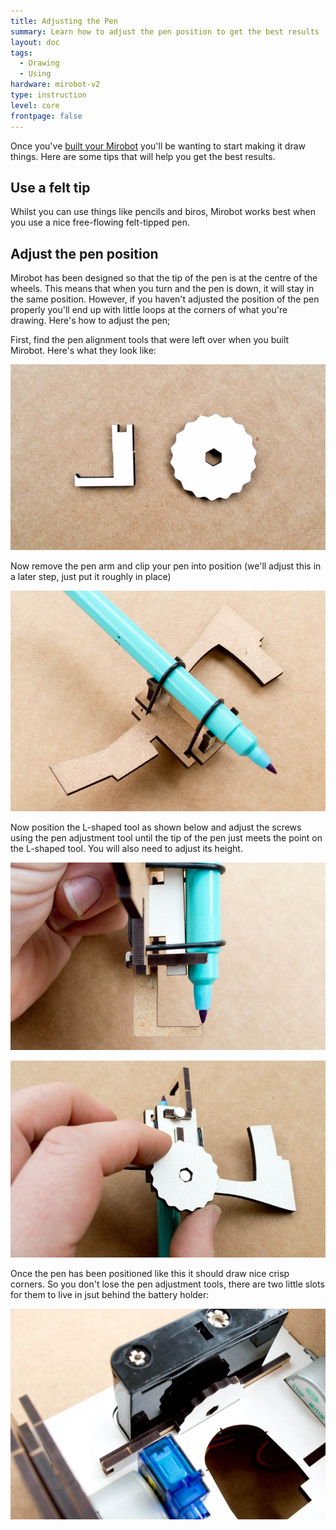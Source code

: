 ```yaml
---
title: Adjusting the Pen
summary: Learn how to adjust the pen position to get the best results
layout: doc
tags:
  - Drawing
  - Using
hardware: mirobot-v2
type: instruction
level: core
frontpage: false
---
```


Once you've [built your Mirobot](/docs/building-the-v2-mirobot/) you'll be wanting to start making it draw things. Here are some tips that will help you get the best results.

Use a felt tip
--------------

Whilst you can use things like pencils and biros, Mirobot works best when you use a nice free-flowing felt-tipped pen.


Adjust the pen position
-----------------------

Mirobot has been designed so that the tip of the pen is at the centre of the wheels. This means that when you turn and the pen is down, it will stay in the same position. However, if you haven't adjusted the position of the pen properly you'll end up with little loops at the corners of what you're drawing. Here's how to adjust the pen;

First, find the pen alignment tools that were left over when you built Mirobot. Here's what they look like:

![](/assets/docs/adjusting-the-pen-v2/01.jpg)

Now remove the pen arm and clip your pen into position (we'll adjust this in a later step, just put it roughly in place)

![](/assets/docs/adjusting-the-pen-v2/02.jpg)

Now position the L-shaped tool as shown below and adjust the screws using the pen adjustment tool until the tip of the pen just meets the point on the L-shaped tool. You will also need to adjust its height.

![](/assets/docs/adjusting-the-pen-v2/03.jpg)

![](/assets/docs/adjusting-the-pen-v2/04.jpg)


Once the pen has been positioned like this it should draw nice crisp corners. So you don't lose the pen adjustment tools, there are two little slots for them to live in jsut behind the battery holder:

![](/assets/docs/adjusting-the-pen-v2/05.jpg)
